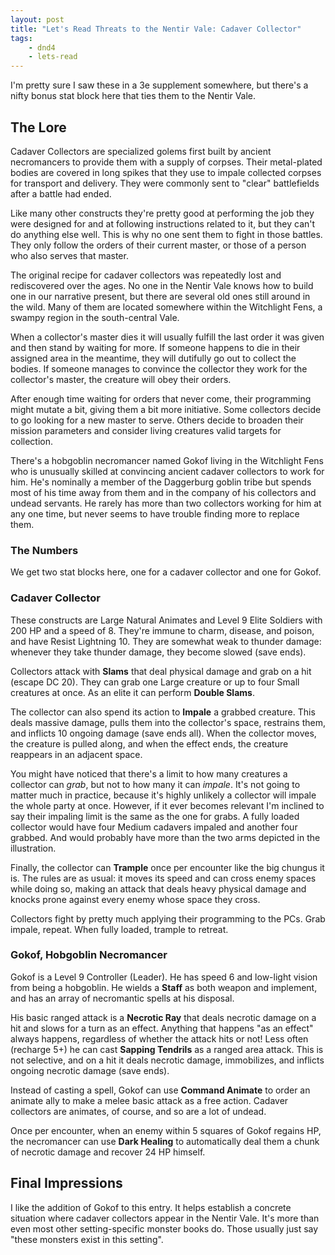 ```yaml
---
layout: post
title: "Let's Read Threats to the Nentir Vale: Cadaver Collector"
tags:
    - dnd4
    - lets-read
---
```


I'm pretty sure I saw these in a 3e supplement somewhere, but there's a nifty
bonus stat block here that ties them to the Nentir Vale.

## The Lore

Cadaver Collectors are specialized golems first built by ancient necromancers to
provide them with a supply of corpses. Their metal-plated bodies are covered in
long spikes that they use to impale collected corpses for transport and
delivery. They were commonly sent to "clear" battlefields after a battle had
ended.

Like many other constructs they're pretty good at performing the job they were
designed for and at following instructions related to it, but they can't do
anything else well. This is why no one sent them to fight in those battles. They
only follow the orders of their current master, or those of a person who also
serves that master.

The original recipe for cadaver collectors was repeatedly lost and rediscovered
over the ages. No one in the Nentir Vale knows how to build one in our narrative
present, but there are several old ones still around in the wild. Many of them
are located somewhere within the Witchlight Fens, a swampy region in the
south-central Vale.

When a collector's master dies it will usually fulfill the last order it was
given and then stand by waiting for more. If someone happens to die in their
assigned area in the meantime, they will dutifully go out to collect the
bodies. If someone manages to convince the collector they work for the
collector's master, the creature will obey their orders.

After enough time waiting for orders that never come, their programming might
mutate a bit, giving them a bit more initiative. Some collectors decide to go
looking for a new master to serve. Others decide to broaden their mission
parameters and consider living creatures valid targets for collection.

There's a hobgoblin necromancer named Gokof living in the Witchlight Fens who is
unusually skilled at convincing ancient cadaver collectors to work for him. He's
nominally a member of the Daggerburg goblin tribe but spends most of his time
away from them and in the company of his collectors and undead servants. He
rarely has more than two collectors working for him at any one time, but never
seems to have trouble finding more to replace them.

### The Numbers

We get two stat blocks here, one for a cadaver collector and one for Gokof.

### Cadaver Collector

These constructs are Large Natural Animates and Level 9 Elite Soldiers with 200
HP and a speed of 8. They're immune to charm, disease, and poison, and have
Resist Lightning 10. They are somewhat weak to thunder damage: whenever they
take thunder damage, they become slowed (save ends).

Collectors attack with **Slams** that deal physical damage and grab on a hit
(escape DC 20). They can grab one Large creature or up to four Small creatures
at once. As an elite it can perform **Double Slams**.

The collector can also spend its action to **Impale** a grabbed creature. This
deals massive damage, pulls them into the collector's space, restrains them, and
inflicts 10 ongoing damage (save ends all). When the collector moves, the
creature is pulled along, and when the effect ends, the creature reappears in an
adjacent space.

You might have noticed that there's a limit to how many creatures a collector
can _grab_, but not to how many it can _impale_. It's not going to matter much
in practice, because it's highly unlikely a collector will impale the whole
party at once. However, if it ever becomes relevant I'm inclined to say their
impaling limit is the same as the one for grabs. A fully loaded collector would
have four Medium cadavers impaled and another four grabbed. And would probably
have more than the two arms depicted in the illustration.

Finally, the collector can **Trample** once per encounter like the big chungus
it is. The rules are as usual: it moves its speed and can cross enemy spaces
while doing so, making an attack that deals heavy physical damage and knocks
prone against every enemy whose space they cross.

Collectors fight by pretty much applying their programming to the PCs. Grab
impale, repeat. When fully loaded, trample to retreat.

### Gokof, Hobgoblin Necromancer

Gokof is a Level 9 Controller (Leader). He has speed 6 and low-light vision from
being a hobgoblin. He wields a **Staff** as both weapon and implement, and has
an array of necromantic spells at his disposal.

His basic ranged attack is a **Necrotic Ray** that deals necrotic damage on a
hit and slows for a turn as an effect. Anything that happens "as an effect"
always happens, regardless of whether the attack hits or not! Less often
(recharge 5+) he can cast **Sapping Tendrils** as a ranged area attack. This is
not selective, and on a hit it deals necrotic damage, immobilizes, and inflicts
ongoing necrotic damage (save ends).

Instead of casting a spell, Gokof can use **Command Animate** to order an
animate ally to make a melee basic attack as a free action. Cadaver collectors
are animates, of course, and so are a lot of undead.

Once per encounter, when an enemy within 5 squares of Gokof regains HP, the
necromancer can use **Dark Healing** to automatically deal them a chunk of
necrotic damage and recover 24 HP himself.

## Final Impressions

I like the addition of Gokof to this entry. It helps establish a concrete
situation where cadaver collectors appear in the Nentir Vale. It's more than
even most other setting-specific monster books do. Those usually just say "these
monsters exist in this setting".
